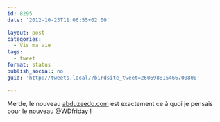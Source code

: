 ```yaml
---
id: 8295
date: '2012-10-23T11:06:55+02:00'

layout: post
categories:
  - Vis ma vie
tags:
  - tweet
format: status
publish_social: no
guid: 'http://tweets.local/?birdsite_tweet=260698815466700800'

---
```


Merde, le nouveau [abduzeedo.com](http://abduzeedo.com) est exactement ce à quoi je pensais pour le nouveau @WDfriday !